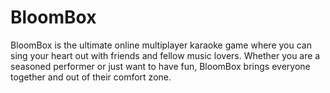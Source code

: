 # BloomBox
BloomBox is the ultimate online multiplayer karaoke game where you can sing your heart out with friends and fellow music lovers. 
Whether you are a seasoned performer or just want to have fun, BloomBox brings everyone together and out of their comfort zone.
